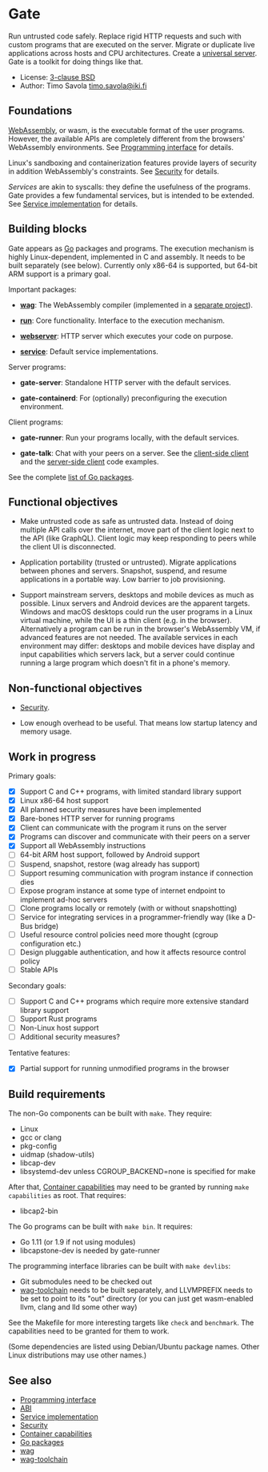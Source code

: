 # Gate

Run untrusted code safely.  Replace rigid HTTP requests and such with custom
programs that are executed on the server.  Migrate or duplicate live
applications across hosts and CPU architectures.
Create a [universal server](https://joearms.github.io/published/2013-11-21-My-favorite-erlang-program.html).
Gate is a toolkit for doing things like that.

- License: [3-clause BSD](LICENSE)
- Author: Timo Savola <timo.savola@iki.fi>


## Foundations

[WebAssembly](http://webassembly.org), or wasm, is the executable format of the
user programs.  However, the available APIs are completely different from the
browsers' WebAssembly environments.
See [Programming interface](Programming.md) for details.

Linux's sandboxing and containerization features provide layers of security in
addition WebAssembly's constraints.  See [Security](Security.md) for details.

*Services* are akin to syscalls: they define the usefulness of the programs.
Gate provides a few fundamental services, but is intended to be extended.
See [Service implementation](Service.md) for details.


## Building blocks

Gate appears as [Go](https://golang.org) packages and programs.  The execution
mechanism is highly Linux-dependent, implemented in C and assembly.  It needs
to be built separately (see below).  Currently only x86-64 is supported, but
64-bit ARM support is a primary goal.

Important packages:

  - [**wag**](https://godoc.org/github.com/tsavola/wag):
    The WebAssembly compiler
    (implemented in a [separate project](https://github.com/tsavola/wag)).

  - [**run**](https://godoc.org/github.com/tsavola/gate/run):
    Core functionality. Interface to the execution mechanism.

  - [**webserver**](https://godoc.org/github.com/tsavola/gate/server/webserver):
    HTTP server which executes your code on purpose.

  - [**service**](https://godoc.org/github.com/tsavola/gate/service):
    Default service implementations.

Server programs:

  - **gate-server**:
    Standalone HTTP server with the default services.

  - **gate-containerd**:
    For (optionally) preconfiguring the execution environment.

Client programs:

  - **gate-runner**:
    Run your programs locally, with the default services.

  - **gate-talk**:
    Chat with your peers on a server.
    See the [client-side client](examples/gate-talk/talk.go)
    and the [server-side client](examples/gate-talk/payload/talk.c) code examples.

See the complete [list of Go packages](https://godoc.org/github.com/tsavola/gate).


## Functional objectives

- Make untrusted code as safe as untrusted data.  Instead of doing multiple API
  calls over the internet, move part of the client logic next to the API (like
  GraphQL).  Client logic may keep responding to peers while the client UI is
  disconnected.

- Application portability (trusted or untrusted).  Migrate applications between
  phones and servers.  Snapshot, suspend, and resume applications in a portable
  way.  Low barrier to job provisioning.

- Support mainstream servers, desktops and mobile devices as much as possible.
  Linux servers and Android devices are the apparent targets.  Windows and
  macOS desktops could run the user programs in a Linux virtual machine, while
  the UI is a thin client (e.g. in the browser).  Alternatively a program can
  be run in the browser's WebAssembly VM, if advanced features are not needed.
  The available services in each environment may differ: desktops and mobile
  devices have display and input capabilities which servers lack, but a server
  could continue running a large program which doesn't fit in a phone's memory.


## Non-functional objectives

- [Security](Security.md).

- Low enough overhead to be useful.  That means low startup latency and memory
  usage.


## Work in progress

Primary goals:

  - [x] Support C and C++ programs, with limited standard library support
  - [x] Linux x86-64 host support
  - [x] All planned security measures have been implemented
  - [x] Bare-bones HTTP server for running programs
  - [x] Client can communicate with the program it runs on the server
  - [x] Programs can discover and communicate with their peers on a server
  - [x] Support all WebAssembly instructions
  - [ ] 64-bit ARM host support, followed by Android support
  - [ ] Suspend, snapshot, restore (wag already has support)
  - [ ] Support resuming communication with program instance if connection dies
  - [ ] Expose program instance at some type of internet endpoint to implement ad-hoc servers
  - [ ] Clone programs locally or remotely (with or without snapshotting)
  - [ ] Service for integrating services in a programmer-friendly way (like a D-Bus bridge)
  - [ ] Useful resource control policies need more thought (cgroup configuration etc.)
  - [ ] Design pluggable authentication, and how it affects resource control policy
  - [ ] Stable APIs

Secondary goals:

  - [ ] Support C and C++ programs which require more extensive standard library support
  - [ ] Support Rust programs
  - [ ] Non-Linux host support
  - [ ] Additional security measures?

Tentative features:

  - [x] Partial support for running unmodified programs in the browser


## Build requirements

The non-Go components can be built with `make`.  They require:

  - Linux
  - gcc or clang
  - pkg-config
  - uidmap (shadow-utils)
  - libcap-dev
  - libsystemd-dev unless CGROUP_BACKEND=none is specified for make

After that, [Container capabilities](run/container/Capabilities.md) may need to
be granted by running `make capabilities` as root.  That requires:

  - libcap2-bin

The Go programs can be built with `make bin`.  It requires:

  - Go 1.11 (or 1.9 if not using modules)
  - libcapstone-dev is needed by gate-runner

The programming interface libraries can be built with `make devlibs`:

  - Git submodules need to be checked out
  - [wag-toolchain](https://github.com/tsavola/wag-toolchain) needs to be built
    separately, and LLVMPREFIX needs to be set to point to its "out" directory
    (or you can just get wasm-enabled llvm, clang and lld some other way)

See the Makefile for more interesting targets like `check` and `benchmark`.
The capabilities need to be granted for them to work.

(Some dependencies are listed using Debian/Ubuntu package names.  Other Linux
distributions may use other names.)


## See also

- [Programming interface](Programming.md)
- [ABI](ABI.md)
- [Service implementation](Service.md)
- [Security](Security.md)
- [Container capabilities](run/container/Capabilities.md)
- [Go packages](https://godoc.org/github.com/tsavola/gate)
- [wag](https://github.com/tsavola/wag)
- [wag-toolchain](https://github.com/tsavola/wag-toolchain)

